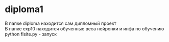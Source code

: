# diploma1
В папке diploma находится сам дипломный проект
<br>
В папке exp10 находится обученные веса нейронки и инфа по обучению
<br>
python flsite.py - запуск 
